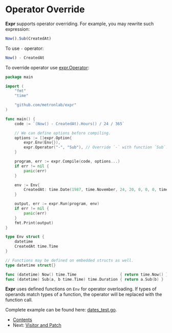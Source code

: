 # Operator Override

**Expr** supports operator overriding. For example, you may rewrite such expression:

```js
Now().Sub(CreatedAt) 
```

To use `-` operator:
 
```js
Now() - CreatedAt
```

To override operator use [expr.Operator](https://pkg.go.dev/github.com/metronlab/expr?tab=doc#Operator):

```go
package main

import (
	"fmt"
	"time"

	"github.com/metronlab/expr"
)

func main() {
	code := `(Now() - CreatedAt).Hours() / 24 / 365`

	// We can define options before compiling.
	options := []expr.Option{
		expr.Env(Env{}),
		expr.Operator("-", "Sub"), // Override `-` with function `Sub`.
	}

	program, err := expr.Compile(code, options...)
	if err != nil {
		panic(err)
	}

	env := Env{
		CreatedAt: time.Date(1987, time.November, 24, 20, 0, 0, 0, time.UTC),
	}

	output, err := expr.Run(program, env)
	if err != nil {
		panic(err)
	}
	fmt.Print(output)
}

type Env struct {
	datetime
	CreatedAt time.Time
}

// Functions may be defined on embedded structs as well.
type datetime struct{}

func (datetime) Now() time.Time                   { return time.Now() }
func (datetime) Sub(a, b time.Time) time.Duration { return a.Sub(b) }
```

**Expr** uses defined functions on `Env` for operator overloading. If types of operands match types of a function,
the operator will be replaced with the function call.

Complete example can be found here: [dates_test.go](examples/dates_test.go).

* [Contents](README.md)
* Next: [Visitor and Patch](Visitor-and-Patch.md)

